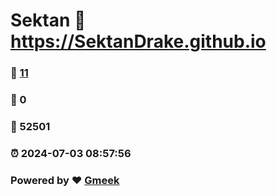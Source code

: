 # Sektan :link: https://SektanDrake.github.io 
### :page_facing_up: [11](https://SektanDrake.github.io/tag.html) 
### :speech_balloon: 0 
### :hibiscus: 52501 
### :alarm_clock: 2024-07-03 08:57:56 
### Powered by :heart: [Gmeek](https://github.com/Meekdai/Gmeek)
